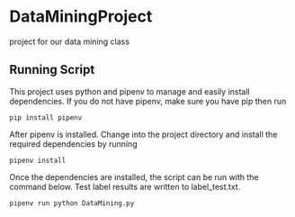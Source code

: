 # DataMiningProject
project for our data mining class

## Running Script
This project uses python and pipenv to manage and easily install dependencies. If you do not have pipenv, make sure you have pip then run 

```shell
pip install pipenv
```

After pipenv is installed. Change into the project directory and install the required dependencies by running

```shell
pipenv install
```

Once the dependencies are installed, the script can be run with the command below. Test label results are written to label_test.txt.

```shell
pipenv run python DataMining.py
```
